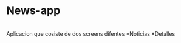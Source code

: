 <h1>News-app</h1>
<br>
Aplicacion que cosiste de dos screens difentes
*Noticias
*Detalles
<br>


<h2></h2>
